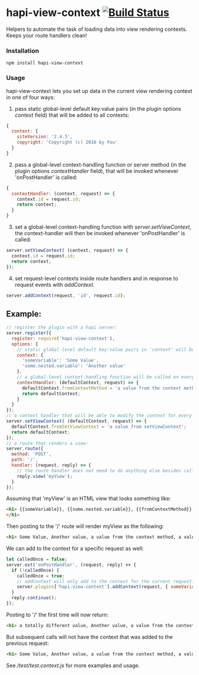 # hapi-view-context [![Build Status](https://travis-ci.org/firstandthird/hapi-view-context.svg?branch=master)](https://travis-ci.org/firstandthird/hapi-view-context)


Helpers to automate the task of loading data into view rendering contexts.  Keeps your route handlers clean!

### Installation

`npm install hapi-view-context`

### Usage

hapi-view-context lets you set up data in the current view rendering context in one of four ways:
1. pass static global-level default key:value pairs (in the plugin options _context_ field) that will be added to all contexts:
```js
{
  context: {
    siteVersion: '2.4.3',
    copyright: 'Copyright (c) 2016 by You'
  }
}
```
2. pass a global-level context-handling function or server method (in the plugin options _contextHandler_ field), that will be invoked whenever 'onPostHandler' is called:
```js
{
  contextHandler: (context, request) => {
    context.id = request.id;
    return context;
  }
}
```
3. set a global-level context-handling function with _server.setViewContext_, the context-handler will then be invoked whenever 'onPostHandler' is called:
```js
server.setViewContext( (context, request) => {
  context.id = request.id;
  return context;
});
```
4. set request-level contexts inside route handlers and in response to request events with _addContext_.
```js
server.addContext(request, 'id', request.id);
```
## Example:

```js
// register the plugin with a hapi server:
server.register({
  register: require('hapi-view-context'),
  options: {
    // static global-level default key:value pairs in 'context' will be added to all contexts:
    context: {
      'someVariable': 'Some Value',
      'some.nested.variable': 'Another value'
    },
    // a global-level context-handling function will be called on every request:
    contextHandler: (defaultContext, request) => {
      defaultContext.fromContextMethod = 'a value from the context method';
      return defaultContext;
    }
  }
});
// a context handler that will be able to modify the context for every request
server.setViewContext( (defaultContext, request) => {
  defaultContext.fromSetViewContext = 'a value from setViewContext';
  return defaultContext;
});
// a route that renders a view:
server.route({
  method: 'POST',
  path: '/',
  handler: (request, reply) => {
    // the route handler does not need to do anything else besides call the view renderer:
    reply.view('myView');
  }
});
```

Assuming that 'myView' is an HTML view that looks something like:
```html
<h1> {{someVariable}}, {{some.nested.variable}}, {{fromContextMethod}}, {{fromSetViewContext}}.
</h1>
```

Then posting to the '/' route will render myView as the following:
```html
<h1> Some Value, Another value, a value from the context method, a value from setViewContext.</h1>
```

We can add to the context for a specific request as well:

```js
let calledOnce = false;
server.ext('onPostHandler', (request, reply) => {
  if (!calledOnce) {
    calledOnce = true;
    // addContext will only add to the context for the current request:
    server.plugins['hapi-view-context'].addContext(request, { someVariable: 'a totally different value' });
  }
  reply.continue();
});
```

Posting to '/' the first time will now return:
```html
<h1> a totally different value, Another value, a value from the context method, a value from setViewContext.</h1>
```

But subsequent calls will not have the context that was added to the previous request:
```html
<h1> Some Value, Another value, a value from the context method, a value from setViewContext.</h1>
```

See _/test/test.context.js_ for more examples and usage.
